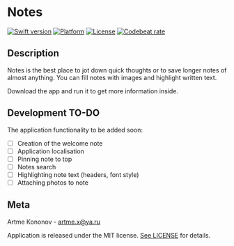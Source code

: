 # Notes

[![Swift version][swift-image]][swift-url]
[![Platform][platform-image]][platform-url]
[![License][license-image]][license-url]
[![Codebeat rate][codebeat-image]][codebeat-url]

## Description

Notes is the best place to jot down quick thoughts or to save longer notes of almost anything. You can fill notes with images and highlight written text. 

Download the app and run it to get more information inside.

## Development TO-DO

The application functionality to be added soon:

- [ ] Creation of the welcome note
- [ ] Application localisation
- [ ] Pinning note to top
- [ ] Notes search
- [ ] Highlighting note text (headers, font style)
- [ ] Attaching photos to note

## Meta

Artme Kononov - artme.x@ya.ru

Application is released under the MIT license. [See LICENSE](https://github.com/artme-dev/Notes/blob/main/LICENSE.txt) for details.


[swift-image]: https://img.shields.io/badge/swift-5-blueviolet.svg
[swift-url]: https://swift.org/
[codebeat-image]:https://codebeat.co/badges/d7c9a6e9-c5a8-4631-ab34-e530a391b7fc
[codebeat-url]:https://codebeat.co/projects/github-com-artme-dev-notes-main
[platform-image]: https://img.shields.io/cocoapods/p/ios
[platform-url]: https://developer.apple.com/swift/
[license-image]: https://img.shields.io/badge/License-MIT-yellow.svg
[license-url]:https://opensource.org/licenses/MIT
